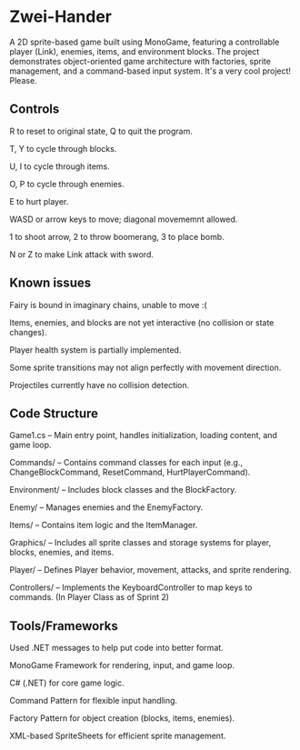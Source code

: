 # Zwei-Hander
A 2D sprite-based game built using MonoGame, featuring a controllable player (Link), enemies, items, and environment blocks. The project demonstrates object-oriented game architecture with factories, sprite management, and a command-based input system. It's a very cool project! Please.
## Controls
R to reset to original state, Q to quit the program.

T, Y to cycle through blocks.

U, I to cycle through items.

O, P to cycle through enemies.

E to hurt player.

WASD or arrow keys to move; diagonal movememnt allowed.

1 to shoot arrow, 2 to throw boomerang, 3 to place bomb.

N or Z to make Link attack with sword.
## Known issues
Fairy is bound in imaginary chains, unable to move :(

Items, enemies, and blocks are not yet interactive (no collision or state changes).

Player health system is partially implemented.

Some sprite transitions may not align perfectly with movement direction.

Projectiles currently have no collision detection.
## Code Structure
Game1.cs – Main entry point, handles initialization, loading content, and game loop.

Commands/ – Contains command classes for each input (e.g., ChangeBlockCommand, ResetCommand, HurtPlayerCommand).

Environment/ – Includes block classes and the BlockFactory.

Enemy/ – Manages enemies and the EnemyFactory.

Items/ – Contains item logic and the ItemManager.

Graphics/ – Includes all sprite classes and storage systems for player, blocks, enemies, and items.

Player/ – Defines Player behavior, movement, attacks, and sprite rendering.

Controllers/ – Implements the KeyboardController to map keys to commands. (In Player Class as of Sprint 2)
## Tools/Frameworks
Used .NET messages to help put code into better format.

MonoGame Framework for rendering, input, and game loop.

C# (.NET) for core game logic.

Command Pattern for flexible input handling.

Factory Pattern for object creation (blocks, items, enemies).

XML-based SpriteSheets for efficient sprite management.
